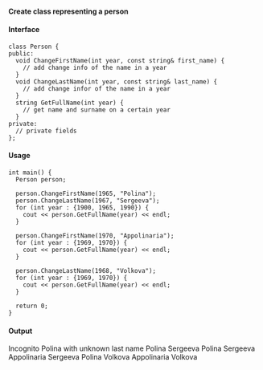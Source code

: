 #### Create class representing a person ####

#### Interface ####
```
class Person {
public:
  void ChangeFirstName(int year, const string& first_name) {
    // add change info of the name in a year
  }
  void ChangeLastName(int year, const string& last_name) {
    // add change infor of the name in a year
  }
  string GetFullName(int year) {
    // get name and surname on a certain year
  }
private:
  // private fields
};
```


#### Usage 
```
int main() {
  Person person;
  
  person.ChangeFirstName(1965, "Polina");
  person.ChangeLastName(1967, "Sergeeva");
  for (int year : {1900, 1965, 1990}) {
    cout << person.GetFullName(year) << endl;
  }
  
  person.ChangeFirstName(1970, "Appolinaria");
  for (int year : {1969, 1970}) {
    cout << person.GetFullName(year) << endl;
  }
  
  person.ChangeLastName(1968, "Volkova");
  for (int year : {1969, 1970}) {
    cout << person.GetFullName(year) << endl;
  }
  
  return 0;
}
```

#### Output 

Incognito
Polina with unknown last name
Polina Sergeeva
Polina Sergeeva
Appolinaria Sergeeva
Polina Volkova
Appolinaria Volkova
